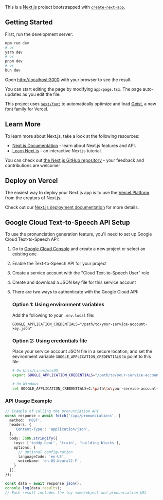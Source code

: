 This is a [Next.js](https://nextjs.org) project bootstrapped with [`create-next-app`](https://nextjs.org/docs/app/api-reference/cli/create-next-app).

## Getting Started

First, run the development server:

```bash
npm run dev
# or
yarn dev
# or
pnpm dev
# or
bun dev
```

Open [http://localhost:3000](http://localhost:3000) with your browser to see the result.

You can start editing the page by modifying `app/page.tsx`. The page auto-updates as you edit the file.

This project uses [`next/font`](https://nextjs.org/docs/app/building-your-application/optimizing/fonts) to automatically optimize and load [Geist](https://vercel.com/font), a new font family for Vercel.

## Learn More

To learn more about Next.js, take a look at the following resources:

- [Next.js Documentation](https://nextjs.org/docs) - learn about Next.js features and API.
- [Learn Next.js](https://nextjs.org/learn) - an interactive Next.js tutorial.

You can check out [the Next.js GitHub repository](https://github.com/vercel/next.js) - your feedback and contributions are welcome!

## Deploy on Vercel

The easiest way to deploy your Next.js app is to use the [Vercel Platform](https://vercel.com/new?utm_medium=default-template&filter=next.js&utm_source=create-next-app&utm_campaign=create-next-app-readme) from the creators of Next.js.

Check out our [Next.js deployment documentation](https://nextjs.org/docs/app/building-your-application/deploying) for more details.

## Google Cloud Text-to-Speech API Setup

To use the pronunciation generation feature, you'll need to set up Google Cloud Text-to-Speech API:

1. Go to [Google Cloud Console](https://console.cloud.google.com/) and create a new project or select an existing one
2. Enable the Text-to-Speech API for your project
3. Create a service account with the "Cloud Text-to-Speech User" role
4. Create and download a JSON key file for this service account
5. There are two ways to authenticate with the Google Cloud API:
   
   ### Option 1: Using environment variables
   Add the following to your `.env.local` file:
   ```
   GOOGLE_APPLICATION_CREDENTIALS="/path/to/your-service-account-key.json"
   ```
   
   ### Option 2: Using credentials file
   Place your service account JSON file in a secure location, and set the environment variable `GOOGLE_APPLICATION_CREDENTIALS` to point to this file.

   ```bash
   # On Unix/Linux/macOS
   export GOOGLE_APPLICATION_CREDENTIALS="/path/to/your-service-account-key.json"
   
   # On Windows
   set GOOGLE_APPLICATION_CREDENTIALS=C:\path\to\your-service-account-key.json
   ```

### API Usage Example

```typescript
// Example of calling the pronunciation API
const response = await fetch('/api/pronunciations', {
  method: 'POST',
  headers: {
    'Content-Type': 'application/json',
  },
  body: JSON.stringify({
    toys: ['teddy bear', 'train', 'building blocks'],
    options: {
      // Optional configuration
      languageCode: 'en-US',
      voiceName: 'en-US-Neural2-F',
    }
  }),
});

const data = await response.json();
console.log(data.results);
// Each result includes the toy name/object and pronunciation URL
```
